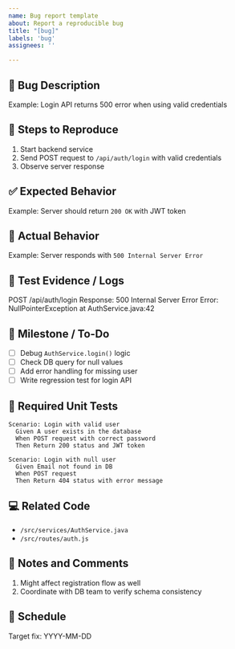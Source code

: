```yaml
---
name: Bug report template
about: Report a reproducible bug
title: "[bug]"
labels: 'bug'
assignees: ''

---
```


## 🐞 Bug Description
<!-- A clear and concise description of the problem -->
Example: Login API returns 500 error when using valid credentials

## 🔄 Steps to Reproduce
<!-- Step-by-step instructions to reproduce the bug -->
1. Start backend service
2. Send POST request to `/api/auth/login` with valid credentials
3. Observe server response

## ✅ Expected Behavior
<!-- What you expected to happen -->
Example: Server should return `200 OK` with JWT token

## 🚨 Actual Behavior
<!-- What actually happened -->
Example: Server responds with `500 Internal Server Error`

## 🧪 Test Evidence / Logs
<!-- Screenshots, console logs, error traces, request payloads -->
POST /api/auth/login
Response: 500 Internal Server Error
Error: NullPointerException at AuthService.java:42


## 📌 Milestone / To-Do
- [ ] Debug `AuthService.login()` logic
- [ ] Check DB query for null values
- [ ] Add error handling for missing user
- [ ] Write regression test for login API

## 🧪 Required Unit Tests
```gherkin
Scenario: Login with valid user
  Given A user exists in the database
  When POST request with correct password
  Then Return 200 status and JWT token

Scenario: Login with null user
  Given Email not found in DB
  When POST request
  Then Return 404 status with error message

```
## 💻 Related Code
- `/src/services/AuthService.java`
- `/src/routes/auth.js`

## 💬 Notes and Comments
1. Might affect registration flow as well
2. Coordinate with DB team to verify schema consistency

## 📅 Schedule
Target fix: YYYY-MM-DD
